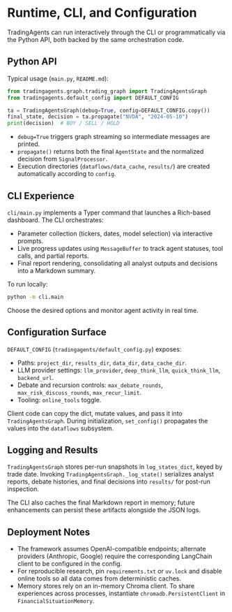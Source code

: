 # Runtime, CLI, and Configuration

TradingAgents can run interactively through the CLI or programmatically via the Python API, both backed by the same orchestration code.

## Python API
Typical usage (`main.py`, `README.md`):
```python
from tradingagents.graph.trading_graph import TradingAgentsGraph
from tradingagents.default_config import DEFAULT_CONFIG

ta = TradingAgentsGraph(debug=True, config=DEFAULT_CONFIG.copy())
final_state, decision = ta.propagate("NVDA", "2024-05-10")
print(decision)  # BUY / SELL / HOLD
```

- `debug=True` triggers graph streaming so intermediate messages are printed.
- `propagate()` returns both the final `AgentState` and the normalized decision from `SignalProcessor`.
- Execution directories (`dataflows/data_cache`, `results/`) are created automatically according to `config`.

## CLI Experience
`cli/main.py` implements a Typer command that launches a Rich-based dashboard. The CLI orchestrates:
- Parameter collection (tickers, dates, model selection) via interactive prompts.
- Live progress updates using `MessageBuffer` to track agent statuses, tool calls, and partial reports.
- Final report rendering, consolidating all analyst outputs and decisions into a Markdown summary.

To run locally:
```bash
python -m cli.main
```
Choose the desired options and monitor agent activity in real time.

## Configuration Surface
`DEFAULT_CONFIG` (`tradingagents/default_config.py`) exposes:
- Paths: `project_dir`, `results_dir`, `data_dir`, `data_cache_dir`.
- LLM provider settings: `llm_provider`, `deep_think_llm`, `quick_think_llm`, `backend_url`.
- Debate and recursion controls: `max_debate_rounds`, `max_risk_discuss_rounds`, `max_recur_limit`.
- Tooling: `online_tools` toggle.

Client code can copy the dict, mutate values, and pass it into `TradingAgentsGraph`. During initialization, `set_config()` propagates the values into the `dataflows` subsystem.

## Logging and Results
`TradingAgentsGraph` stores per-run snapshots in `log_states_dict`, keyed by trade date. Invoking `TradingAgentsGraph._log_state()` serializes analyst reports, debate histories, and final decisions into `results/` for post-run inspection.

The CLI also caches the final Markdown report in memory; future enhancements can persist these artifacts alongside the JSON logs.

## Deployment Notes
- The framework assumes OpenAI-compatible endpoints; alternate providers (Anthropic, Google) require the corresponding LangChain client to be configured in the config.
- For reproducible research, pin `requirements.txt` or `uv.lock` and disable online tools so all data comes from deterministic caches.
- Memory stores rely on an in-memory Chroma client. To share experiences across processes, instantiate `chromadb.PersistentClient` in `FinancialSituationMemory`.
